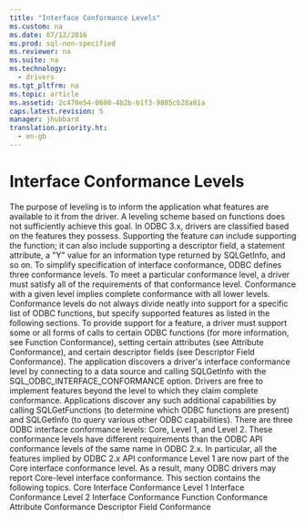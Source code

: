 ```yaml
---
title: "Interface Conformance Levels"
ms.custom: na
ms.date: 07/12/2016
ms.prod: sql-non-specified
ms.reviewer: na
ms.suite: na
ms.technology: 
  - drivers
ms.tgt_pltfrm: na
ms.topic: article
ms.assetid: 2c470e54-0600-4b2b-b1f3-9885cb28a01a
caps.latest.revision: 5
manager: jhubbard
translation.priority.ht: 
  - en-gb
---
```

# Interface Conformance Levels
<?xml version="1.0" encoding="utf-8"?>
<developerConceptualDocument xmlns="http://ddue.schemas.microsoft.com/authoring/2003/5" xmlns:xlink="http://www.w3.org/1999/xlink" xmlns:xsi="http://www.w3.org/2001/XMLSchema-instance" xsi:schemaLocation="http://ddue.schemas.microsoft.com/authoring/2003/5 http://dduestorage.blob.core.windows.net/ddueschema/developer.xsd">
  <introduction>
    <para>The purpose of leveling is to inform the application what features are available to it from the driver. A leveling scheme based on functions does not sufficiently achieve this goal. In ODBC 3.<legacyItalic>x</legacyItalic>, drivers are classified based on the features they possess. Supporting the feature can include supporting the function; it can also include supporting a descriptor field, a statement attribute, a "Y" value for an information type returned by <legacyBold>SQLGetInfo</legacyBold>, and so on.</para>
    <para>To simplify specification of interface conformance, ODBC defines three conformance levels. To meet a particular conformance level, a driver must satisfy all of the requirements of that conformance level. Conformance with a given level implies complete conformance with all lower levels.</para>
    <para>Conformance levels do not always divide neatly into support for a specific list of ODBC functions, but specify supported features as listed in the following sections. To provide support for a feature, a driver must support some or all forms of calls to certain ODBC functions (for more information, see <legacyLink xlink:href="bb5d68cf-d238-481e-babc-2e9401b4700e">Function Conformance</legacyLink>), setting certain attributes (see <legacyLink xlink:href="34fea100-10f9-46d5-bc50-3aa867b70f24">Attribute Conformance</legacyLink>), and certain descriptor fields (see <legacyLink xlink:href="6c29d93b-696c-4960-bff3-4d6bc41bc513">Descriptor Field Conformance</legacyLink>).</para>
    <para>The application discovers a driver's interface conformance level by connecting to a data source and calling <legacyBold>SQLGetInfo</legacyBold> with the SQL_ODBC_INTERFACE_CONFORMANCE option.</para>
    <para>Drivers are free to implement features beyond the level to which they claim complete conformance. Applications discover any such additional capabilities by calling <legacyBold>SQLGetFunctions</legacyBold> (to determine which ODBC functions are present) and <legacyBold>SQLGetInfo</legacyBold> (to query various other ODBC capabilities).</para>
    <para>There are three ODBC interface conformance levels: Core, Level 1, and Level 2.</para>
    <alert class="note">
      <para>These conformance levels have different requirements than the ODBC API conformance levels of the same name in ODBC 2<legacyItalic>.x</legacyItalic>. In particular, all the features implied by ODBC 2<legacyItalic>.x</legacyItalic> API conformance Level 1 are now part of the Core interface conformance level. As a result, many ODBC drivers may report Core-level interface conformance.</para>
    </alert>
    <para>This section contains the following topics.  </para>
    <list class="bullet">
      <listItem>
        <para>             <legacyLink xlink:href="aaaa864a-6477-45ff-a50a-96d8db66a252">Core Interface Conformance</legacyLink>           </para>
      </listItem>
      <listItem>
        <para>             <legacyLink xlink:href="ee3f5c08-0583-4f3b-8354-ef71b6086a7e">Level 1 Interface Conformance</legacyLink>           </para>
      </listItem>
      <listItem>
        <para>             <legacyLink xlink:href="2dc87840-f2fe-43dd-9d7b-bd95523081d9">Level 2 Interface Conformance</legacyLink>           </para>
      </listItem>
      <listItem>
        <para>             <legacyLink xlink:href="bb5d68cf-d238-481e-babc-2e9401b4700e">Function Conformance</legacyLink>           </para>
      </listItem>
      <listItem>
        <para>             <legacyLink xlink:href="34fea100-10f9-46d5-bc50-3aa867b70f24">Attribute Conformance</legacyLink>           </para>
      </listItem>
      <listItem>
        <para>             <legacyLink xlink:href="6c29d93b-696c-4960-bff3-4d6bc41bc513">Descriptor Field Conformance</legacyLink>           </para>
      </listItem>
    </list>
  </introduction>
  <relatedTopics />
</developerConceptualDocument>